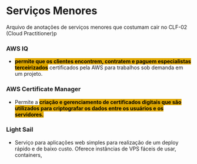 # Serviços Menores
Arquivo de anotações de serviços menores que costumam cair no CLF-02 (Cloud Practitioner)p

### AWS IQ
- <span style="background-color: #e0a800; color: black;font-weight:bold">permite que os clientes encontrem, contratem e paguem especialistas terceirizados</span> certificados pela AWS para trabalhos sob demanda em um projeto.

### AWS Certificate Manager
- Permite a <span style="background-color: #e0a800; color: black;font-weight:bold">criação e gerenciamento de certificados digitais que são utilizados para criptografar os dados entre os usuários e os servidores.</span>

### Light Sail
- Serviço para aplicações web simples para realização de um deploy rápido e de baixo custo. Oferece instâncias de VPS fáceis de usar, containers, 